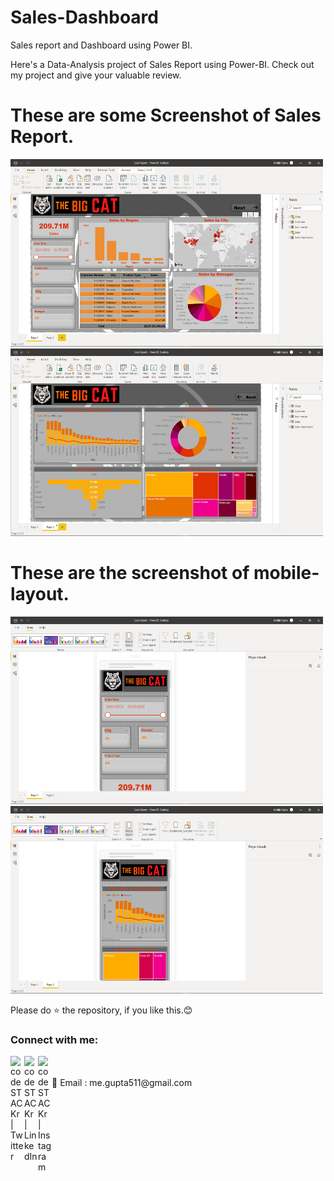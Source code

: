 # Sales-Dashboard
Sales report and Dashboard using Power BI.

Here's a Data-Analysis project of Sales Report using Power-BI. Check out my project and give your valuable review.


# These are some Screenshot of Sales Report.
<img src="https://github.com/abhi-511/Sales-Dashboard/blob/main/ScreenShots/S1.png" alt="alt text" height=300 width="500"/>         <img src="https://github.com/abhi-511/Sales-Dashboard/blob/main/ScreenShots/S2.png" alt="drawing"  height=300 width="500"/>

# These are the screenshot of mobile-layout.
<img src="https://github.com/abhi-511/Sales-Dashboard/blob/main/ScreenShots/S4.png" alt="drawing"  height=300 width="500"/>         <img src="https://github.com/abhi-511/Sales-Dashboard/blob/main/ScreenShots/S3.png" alt="drawing"  height=300 width="500"/>         


Please do ⭐ the repository, if you like this.😊


### Connect with me:


[<img align="left" alt="codeSTACKr | Twitter" width="22px" src="https://cdn.jsdelivr.net/npm/simple-icons@v3/icons/twitter.svg" />][twitter]
[<img align="left" alt="codeSTACKr | LinkedIn" width="22px" src="https://cdn.jsdelivr.net/npm/simple-icons@v3/icons/linkedin.svg" />][linkedin]
[<img align="left" alt="codeSTACKr | Instagram" width="22px" src="https://cdn.jsdelivr.net/npm/simple-icons@v3/icons/instagram.svg" />][instagram]

<br />

<br />
 📧 Email : me.gupta511@gmail.com




[twitter]: https://twitter.com/Abhijit89577918
[instagram]: https://www.instagram.com/_abhijit_gupta_/
[linkedin]: https://www.linkedin.com/in/abhijit-gupta-764a96209/
